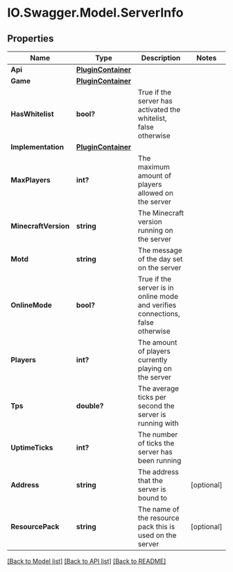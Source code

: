 # IO.Swagger.Model.ServerInfo
## Properties

Name | Type | Description | Notes
------------ | ------------- | ------------- | -------------
**Api** | [**PluginContainer**](PluginContainer.md) |  | 
**Game** | [**PluginContainer**](PluginContainer.md) |  | 
**HasWhitelist** | **bool?** | True if the server has activated the whitelist, false otherwise | 
**Implementation** | [**PluginContainer**](PluginContainer.md) |  | 
**MaxPlayers** | **int?** | The maximum amount of players allowed on the server | 
**MinecraftVersion** | **string** | The Minecraft version running on the server | 
**Motd** | **string** | The message of the day set on the server | 
**OnlineMode** | **bool?** | True if the server is in online mode and verifies connections, false otherwise | 
**Players** | **int?** | The amount of players currently playing on the server | 
**Tps** | **double?** | The average ticks per second the server is running with | 
**UptimeTicks** | **int?** | The number of ticks the server has been running | 
**Address** | **string** | The address that the server is bound to | [optional] 
**ResourcePack** | **string** | The name of the resource pack this is used on the server | [optional] 

[[Back to Model list]](../README.md#documentation-for-models) [[Back to API list]](../README.md#documentation-for-api-endpoints) [[Back to README]](../README.md)

